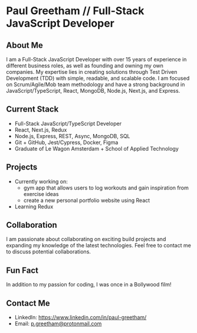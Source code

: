 # Paul Greetham // Full-Stack JavaScript Developer

## About Me

I am a Full-Stack JavaScript Developer with over 15 years of experience in different business roles, as well as founding and owning my own companies. My expertise lies in creating solutions through Test Driven Development (TDD) with simple, readable, and scalable code. I am focused on Scrum/Agile/Mob team methodology and have a strong background in JavaScript/TypeScript, React, MongoDB, Node.js, Next.js, and Express.

## Current Stack

- Full-Stack JavaScript/TypeScript Developer
- React, Next.js, Redux
- Node.js, Express, REST, Async, MongoDB, SQL
- Git + GitHub, Jest/Cypress, Docker, Figma
- Graduate of Le Wagon Amsterdam + School of Applied Technology

## Projects

- Currently working on:
  - gym app that allows users to log workouts and gain inspiration from exercise ideas 
  - create a new personal portfolio website using React
- Learning Redux

## Collaboration

I am passionate about collaborating on exciting build projects and expanding my knowledge of the latest technologies. Feel free to contact me to discuss potential collaborations.

## Fun Fact

In addition to my passion for coding, I was once in a Bollywood film!

## Contact Me

- LinkedIn: https://www.linkedin.com/in/paul-greetham/
- Email: p.greetham@protonmail.com
